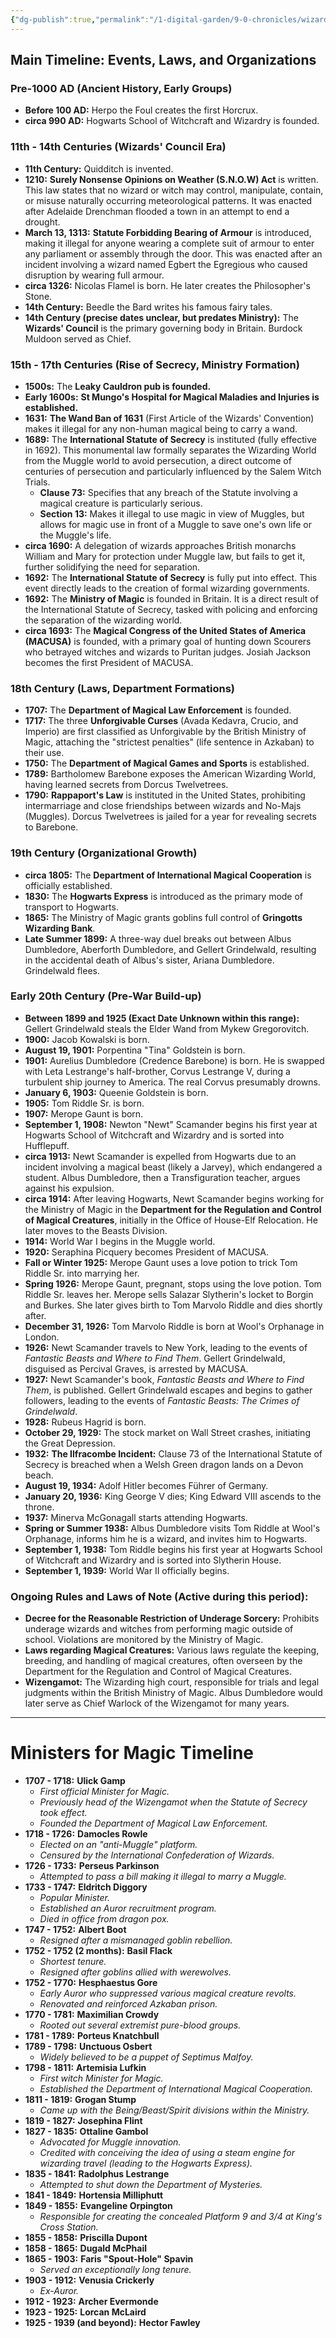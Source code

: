 ```yaml
---
{"dg-publish":true,"permalink":"/1-digital-garden/9-0-chronicles/wizarding-world-timeline-to-sep-1939/","tags":["MOC"]}
---
```


## Main Timeline: Events, Laws, and Organizations

### Pre-1000 AD (Ancient History, Early Groups)

* **Before 100 AD:** Herpo the Foul creates the first Horcrux.
* **circa 990 AD:** Hogwarts School of Witchcraft and Wizardry is founded.

### 11th - 14th Centuries (Wizards' Council Era)

* **11th Century:** Quidditch is invented.
* **1210:** **Surely Nonsense Opinions on Weather (S.N.O.W) Act** is written. This law states that no wizard or witch may control, manipulate, contain, or misuse naturally occurring meteorological patterns. It was enacted after Adelaide Drenchman flooded a town in an attempt to end a drought.
* **March 13, 1313:** **Statute Forbidding Bearing of Armour** is introduced, making it illegal for anyone wearing a complete suit of armour to enter any parliament or assembly through the door. This was enacted after an incident involving a wizard named Egbert the Egregious who caused disruption by wearing full armour.
* **circa 1326:** Nicolas Flamel is born. He later creates the Philosopher's Stone.
* **14th Century:** Beedle the Bard writes his famous fairy tales.
* **14th Century (precise dates unclear, but predates Ministry):** The **Wizards' Council** is the primary governing body in Britain. Burdock Muldoon served as Chief.

### 15th - 17th Centuries (Rise of Secrecy, Ministry Formation)

* **1500s:** The **Leaky Cauldron pub is founded.**
* **Early 1600s:** **St Mungo's Hospital for Magical Maladies and Injuries is established.**
* **1631:** **The Wand Ban of 1631** (First Article of the Wizards' Convention) makes it illegal for any non-human magical being to carry a wand.
* **1689:** The **International Statute of Secrecy** is instituted (fully effective in 1692). This monumental law formally separates the Wizarding World from the Muggle world to avoid persecution, a direct outcome of centuries of persecution and particularly influenced by the Salem Witch Trials.
    * **Clause 73:** Specifies that any breach of the Statute involving a magical creature is particularly serious.
    * **Section 13:** Makes it illegal to use magic in view of Muggles, but allows for magic use in front of a Muggle to save one's own life or the Muggle's life.
* **circa 1690:** A delegation of wizards approaches British monarchs William and Mary for protection under Muggle law, but fails to get it, further solidifying the need for separation.
* **1692:** The **International Statute of Secrecy** is fully put into effect. This event directly leads to the creation of formal wizarding governments.
* **1692:** The **Ministry of Magic** is founded in Britain. It is a direct result of the International Statute of Secrecy, tasked with policing and enforcing the separation of the wizarding world.
* **circa 1693:** The **Magical Congress of the United States of America (MACUSA)** is founded, with a primary goal of hunting down Scourers who betrayed witches and wizards to Puritan judges. Josiah Jackson becomes the first President of MACUSA.

### 18th Century (Laws, Department Formations)

* **1707:** The **Department of Magical Law Enforcement** is founded.
* **1717:** The three **Unforgivable Curses** (Avada Kedavra, Crucio, and Imperio) are first classified as Unforgivable by the British Ministry of Magic, attaching the "strictest penalties" (life sentence in Azkaban) to their use.
* **1750:** The **Department of Magical Games and Sports** is established.
* **1789:** Bartholomew Barebone exposes the American Wizarding World, having learned secrets from Dorcus Twelvetrees.
* **1790:** **Rappaport's Law** is instituted in the United States, prohibiting intermarriage and close friendships between wizards and No-Majs (Muggles). Dorcus Twelvetrees is jailed for a year for revealing secrets to Barebone.

### 19th Century (Organizational Growth)

* **circa 1805:** The **Department of International Magical Cooperation** is officially established.
* **1830:** The **Hogwarts Express** is introduced as the primary mode of transport to Hogwarts.
* **1865:** The Ministry of Magic grants goblins full control of **Gringotts Wizarding Bank**.
* **Late Summer 1899:** A three-way duel breaks out between Albus Dumbledore, Aberforth Dumbledore, and Gellert Grindelwald, resulting in the accidental death of Albus's sister, Ariana Dumbledore. Grindelwald flees.

### Early 20th Century (Pre-War Build-up)

* **Between 1899 and 1925 (Exact Date Unknown within this range):** Gellert Grindelwald steals the Elder Wand from Mykew Gregorovitch.
* **1900:** Jacob Kowalski is born.
* **August 19, 1901:** Porpentina "Tina" Goldstein is born.
* **1901:** Aurelius Dumbledore (Credence Barebone) is born. He is swapped with Leta Lestrange's half-brother, Corvus Lestrange V, during a turbulent ship journey to America. The real Corvus presumably drowns.
* **January 6, 1903:** Queenie Goldstein is born.
* **1905:** Tom Riddle Sr. is born.
* **1907:** Merope Gaunt is born.
* **September 1, 1908:** Newton "Newt" Scamander begins his first year at Hogwarts School of Witchcraft and Wizardry and is sorted into Hufflepuff.
* **circa 1913:** Newt Scamander is expelled from Hogwarts due to an incident involving a magical beast (likely a Jarvey), which endangered a student. Albus Dumbledore, then a Transfiguration teacher, argues against his expulsion.
* **circa 1914:** After leaving Hogwarts, Newt Scamander begins working for the Ministry of Magic in the **Department for the Regulation and Control of Magical Creatures**, initially in the Office of House-Elf Relocation. He later moves to the Beasts Division.
* **1914:** World War I begins in the Muggle world.
* **1920:** Seraphina Picquery becomes President of MACUSA.
* **Fall or Winter 1925:** Merope Gaunt uses a love potion to trick Tom Riddle Sr. into marrying her.
* **Spring 1926:** Merope Gaunt, pregnant, stops using the love potion. Tom Riddle Sr. leaves her. Merope sells Salazar Slytherin's locket to Borgin and Burkes. She later gives birth to Tom Marvolo Riddle and dies shortly after.
* **December 31, 1926:** Tom Marvolo Riddle is born at Wool's Orphanage in London.
* **1926:** Newt Scamander travels to New York, leading to the events of *Fantastic Beasts and Where to Find Them*. Gellert Grindelwald, disguised as Percival Graves, is arrested by MACUSA.
* **1927:** Newt Scamander's book, *Fantastic Beasts and Where to Find Them*, is published. Gellert Grindelwald escapes and begins to gather followers, leading to the events of *Fantastic Beasts: The Crimes of Grindelwald*.
* **1928:** Rubeus Hagrid is born.
* **October 29, 1929:** The stock market on Wall Street crashes, initiating the Great Depression.
* **1932:** **The Ilfracombe Incident:** Clause 73 of the International Statute of Secrecy is breached when a Welsh Green dragon lands on a Devon beach.
* **August 19, 1934:** Adolf Hitler becomes Führer of Germany.
* **January 20, 1936:** King George V dies; King Edward VIII ascends to the throne.
* **1937:** Minerva McGonagall starts attending Hogwarts.
* **Spring or Summer 1938:** Albus Dumbledore visits Tom Riddle at Wool's Orphanage, informs him he is a wizard, and invites him to Hogwarts.
* **September 1, 1938:** Tom Riddle begins his first year at Hogwarts School of Witchcraft and Wizardry and is sorted into Slytherin House.
* **September 1, 1939:** World War II officially begins.

### Ongoing Rules and Laws of Note (Active during this period):

* **Decree for the Reasonable Restriction of Underage Sorcery:** Prohibits underage wizards and witches from performing magic outside of school. Violations are monitored by the Ministry of Magic.
* **Laws regarding Magical Creatures:** Various laws regulate the keeping, breeding, and handling of magical creatures, often overseen by the Department for the Regulation and Control of Magical Creatures.
* **Wizengamot:** The Wizarding high court, responsible for trials and legal judgments within the British Ministry of Magic. Albus Dumbledore would later serve as Chief Warlock of the Wizengamot for many years.

---

# Ministers for Magic Timeline

* **1707 - 1718:** **Ulick Gamp**
    * *First official Minister for Magic.*
    * *Previously head of the Wizengamot when the Statute of Secrecy took effect.*
    * *Founded the Department of Magical Law Enforcement.*
* **1718 - 1726:** **Damocles Rowle**
    * *Elected on an "anti-Muggle" platform.*
    * *Censured by the International Confederation of Wizards.*
* **1726 - 1733:** **Perseus Parkinson**
    * *Attempted to pass a bill making it illegal to marry a Muggle.*
* **1733 - 1747:** **Eldritch Diggory**
    * *Popular Minister.*
    * *Established an Auror recruitment program.*
    * *Died in office from dragon pox.*
* **1747 - 1752:** **Albert Boot**
    * *Resigned after a mismanaged goblin rebellion.*
* **1752 - 1752 (2 months):** **Basil Flack**
    * *Shortest tenure.*
    * *Resigned after goblins allied with werewolves.*
* **1752 - 1770:** **Hesphaestus Gore**
    * *Early Auror who suppressed various magical creature revolts.*
    * *Renovated and reinforced Azkaban prison.*
* **1770 - 1781:** **Maximilian Crowdy**
    * *Rooted out several extremist pure-blood groups.*
* **1781 - 1789:** **Porteus Knatchbull**
* **1789 - 1798:** **Unctuous Osbert**
    * *Widely believed to be a puppet of Septimus Malfoy.*
* **1798 - 1811:** **Artemisia Lufkin**
    * *First witch Minister for Magic.*
    * *Established the Department of International Magical Cooperation.*
* **1811 - 1819:** **Grogan Stump**
    * *Came up with the Being/Beast/Spirit divisions within the Ministry.*
* **1819 - 1827:** **Josephina Flint**
* **1827 - 1835:** **Ottaline Gambol**
    * *Advocated for Muggle innovation.*
    * *Credited with conceiving the idea of using a steam engine for wizarding travel (leading to the Hogwarts Express).*
* **1835 - 1841:** **Radolphus Lestrange**
    * *Attempted to shut down the Department of Mysteries.*
* **1841 - 1849:** **Hortensia Milliphutt**
* **1849 - 1855:** **Evangeline Orpington**
    * *Responsible for creating the concealed Platform 9 and 3/4 at King's Cross Station.*
* **1855 - 1858:** **Priscilla Dupont**
* **1858 - 1865:** **Dugald McPhail**
* **1865 - 1903:** **Faris "Spout-Hole" Spavin**
    * *Served an exceptionally long tenure.*
* **1903 - 1912:** **Venusia Crickerly**
    * *Ex-Auror.*
* **1912 - 1923:** **Archer Evermonde**
* **1923 - 1925:** **Lorcan McLaird**
* **1925 - 1939 (and beyond):** **Hector Fawley**

